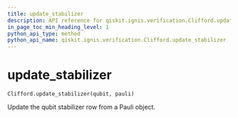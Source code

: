 ```yaml
---
title: update_stabilizer
description: API reference for qiskit.ignis.verification.Clifford.update_stabilizer
in_page_toc_min_heading_level: 1
python_api_type: method
python_api_name: qiskit.ignis.verification.Clifford.update_stabilizer
---
```


# update\_stabilizer

<span id="qiskit.ignis.verification.Clifford.update_stabilizer" />

`Clifford.update_stabilizer(qubit, pauli)`

Update the qubit stabilizer row from a Pauli object.

